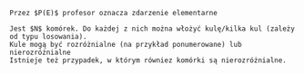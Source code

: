```{tip}
Przez $P(E)$ profesor oznacza zdarzenie elementarne
```

```{admonition} Kwestia/przykład o kulach
Jest $N$ komórek. Do każdej z nich można włożyć kulę/kilka kul (zależy od typu losowania).
Kule mogą być rozróżnialne (na przykład ponumerowane) lub nierozróżnialne
Istnieje też przypadek, w którym równiez komórki są nierozróżnialne.
```
